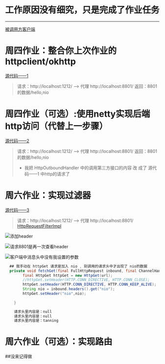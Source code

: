 # 工作原因没有细究，只是完成了作业任务
------------------------
[被调用方客户端](/test_client)

# 周四作业：整合你上次作业的httpclient/okhttp
[源代码——1](https://github.com/en-o/JAVA-000/tree/main/Week_03/week03_1)
> 请求：http://localhost:1212/ ——> 代理 http://localhost:8801/
> 返回：8801的数据/hello,nio


# 周四作业（可选）:使用netty实现后端http访问（代替上一步骤）
[源代码——2](https://github.com/en-o/JAVA-000/tree/main/Week_03/week03_2)
> 请求：http://localhost:1212/ ——> 代理 http://localhost:8801/
> 返回：8801的数据/hello,nio
>   - 我把 HttpOutboundHandler 中的调用第三方接口的内容 改 成了 源代码——1 中http的请求了

# 周六作业：实现过滤器
[源代码——3](https://github.com/en-o/JAVA-000/tree/main/Week_03/week03_3)
> 请求：http://localhost:1212/ ——> 代理 http://localhost:8801/
[HttpRequestFilterImpl](/week03_3/filter/HttpRequestFilterImpl.java)

![添加header](https://github.com/en-o/JAVA-000/tree/main/Week_03/week03_3/image/添加header.png)

![请求8801是再一次查看header](https://github.com/en-o/JAVA-000/tree/main/Week_03/week03_3/image/请求8801是再一次查看header.png)

![客户端中消息头中没有我设置的参数](https://github.com/en-o/JAVA-000/tree/main/Week_03/week03_3/image/被调用方.png)

```java
  ## 我手动在 httpGet 请求是加入 nio , 别调用的请求头中才出现了 nio的数据
  private void fetchGet(final FullHttpRequest inbound, final ChannelHandlerContext ctx, final String url) {
        final HttpGet httpGet = new HttpGet(url);
        //httpGet.setHeader(HTTP.CONN_DIRECTIVE, HTTP.CONN_CLOSE);
        httpGet.setHeader(HTTP.CONN_DIRECTIVE, HTTP.CONN_KEEP_ALIVE);
        String nio = inbound.headers().get("nio");
        httpGet.setHeader("nio",nio);
    
    }

    请求头里内容是：null
    请求头里内容是：null
    请求头里内容是：tanning

```

# 周六作业（可选）：实现路由
##没来记得做

